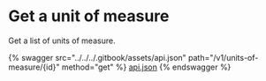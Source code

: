 # Get a unit of measure

Get a list of units of measure.

{% swagger src="../../../.gitbook/assets/api.json" path="/v1/units-of-measure/{id}" method="get" %}
[api.json](../../../.gitbook/assets/api.json)
{% endswagger %}

